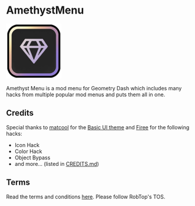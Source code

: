 # AmethystMenu

<img src="logo.png" width="150" alt="the mod's logo" />

Amethyst Menu is a mod menu for Geometry Dash which includes many hacks from multiple popular mod menus and puts them all in one.

## Credits

Special thanks to [matcool](https://github.com/matcool) for the [Basic UI theme](https://github.com/matcool/gd-imgui-cocos) and [Firee](https://github.com/FireMario211) for the following hacks:

- Icon Hack
- Color Hack
- Object Bypass
- and more... (listed in [CREDITS.md](https://github.com/OmgRod/AmethystMenu/blob/master/CREDITS.md))

## Terms

Read the terms and conditions [here](https://github.com/OmgRod/AmethystMenu/blob/master/res/files/TERMS.md). Please follow RobTop's TOS.